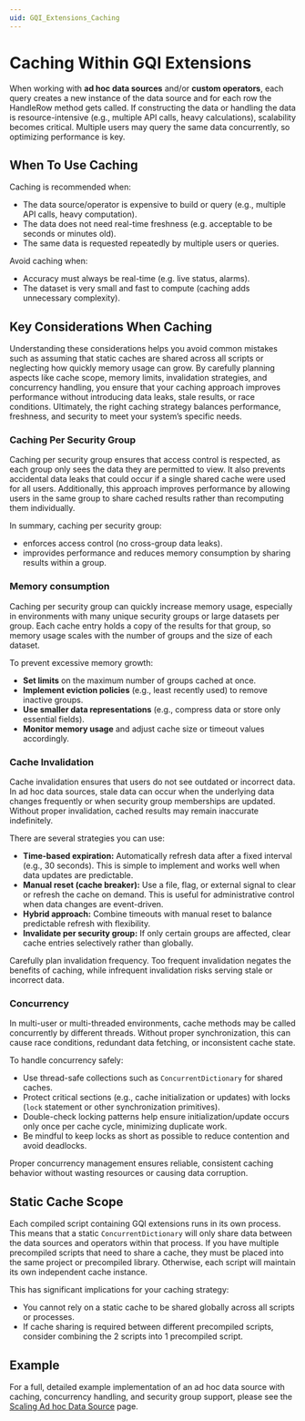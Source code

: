 ```yaml
---
uid: GQI_Extensions_Caching
---
```


# Caching Within GQI Extensions

When working with **ad hoc data sources** and/or **custom operators**, each query creates a new instance of the data source and for each row the HandleRow method gets called. If constructing the data or handling the data is resource-intensive (e.g., multiple API calls, heavy calculations), scalability becomes critical. Multiple users may query the same data concurrently, so optimizing performance is key.


## When To Use Caching

Caching is recommended when:
- The data source/operator is expensive to build or query (e.g., multiple API calls, heavy computation).
- The data does not need real-time freshness (e.g. acceptable to be seconds or minutes old).
- The same data is requested repeatedly by multiple users or queries.

Avoid caching when:
- Accuracy must always be real-time (e.g. live status, alarms).
- The dataset is very small and fast to compute (caching adds unnecessary complexity).

## Key Considerations When Caching

Understanding these considerations helps you avoid common mistakes such as assuming that static caches are shared across all scripts or neglecting how quickly memory usage can grow. By carefully planning aspects like cache scope, memory limits, invalidation strategies, and concurrency handling, you ensure that your caching approach improves performance without introducing data leaks, stale results, or race conditions. Ultimately, the right caching strategy balances performance, freshness, and security to meet your system’s specific needs.

### Caching Per Security Group

Caching per security group ensures that access control is respected, as each group only sees the data they are permitted to view. It also prevents accidental data leaks that could occur if a single shared cache were used for all users. Additionally, this approach improves performance by allowing users in the same group to share cached results rather than recomputing them individually.

In summary, caching per security group:
- enforces access control (no cross-group data leaks).
- improvides performance and reduces memory consumption by sharing results within a group.

### Memory consumption

Caching per security group can quickly increase memory usage, especially in environments with many unique security groups or large datasets per group. Each cache entry holds a copy of the results for that group, so memory usage scales with the number of groups and the size of each dataset.  

To prevent excessive memory growth:
- **Set limits** on the maximum number of groups cached at once.  
- **Implement eviction policies** (e.g., least recently used) to remove inactive groups.  
- **Use smaller data representations** (e.g., compress data or store only essential fields).  
- **Monitor memory usage** and adjust cache size or timeout values accordingly.  

### Cache Invalidation

Cache invalidation ensures that users do not see outdated or incorrect data. In ad hoc data sources, stale data can occur when the underlying data changes frequently or when security group memberships are updated. Without proper invalidation, cached results may remain inaccurate indefinitely.

There are several strategies you can use:  

- **Time-based expiration:** Automatically refresh data after a fixed interval (e.g., 30 seconds). This is simple to implement and works well when data updates are predictable.  
- **Manual reset (cache breaker):** Use a file, flag, or external signal to clear or refresh the cache on demand. This is useful for administrative control when data changes are event-driven.  
- **Hybrid approach:** Combine timeouts with manual reset to balance predictable refresh with flexibility.  
- **Invalidate per security group:** If only certain groups are affected, clear cache entries selectively rather than globally.  

Carefully plan invalidation frequency. Too frequent invalidation negates the benefits of caching, while infrequent invalidation risks serving stale or incorrect data.

### Concurrency

In multi-user or multi-threaded environments, cache methods may be called concurrently by different threads. Without proper synchronization, this can cause race conditions, redundant data fetching, or inconsistent cache state.

To handle concurrency safely:

- Use thread-safe collections such as `ConcurrentDictionary` for shared caches.
- Protect critical sections (e.g., cache initialization or updates) with locks (`lock` statement or other synchronization primitives).
- Double-check locking patterns help ensure initialization/update occurs only once per cache cycle, minimizing duplicate work.
- Be mindful to keep locks as short as possible to reduce contention and avoid deadlocks.

Proper concurrency management ensures reliable, consistent caching behavior without wasting resources or causing data corruption.

## Static Cache Scope

Each compiled script containing GQI extensions runs in its own process. This means that a static `ConcurrentDictionary` will only share data between the data sources and operators within that process. If you have multiple precompiled scripts that need to share a cache, they must be placed into the same project or precompiled library. Otherwise, each script will maintain its own independent cache instance.

This has significant implications for your caching strategy:

- You cannot rely on a static cache to be shared globally across all scripts or processes.
- If cache sharing is required between different precompiled scripts, consider combining the 2 scripts into 1 precompiled script.


## Example

For a full, detailed example implementation of an ad hoc data source with caching, concurrency handling, and security group support, please see the [Scaling Ad hoc Data Source](./Scaling_Ad_hoc_Data_Source_Full_Example.md) page.
